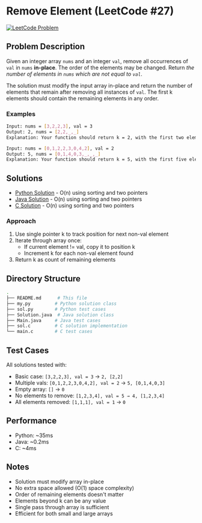 # Remove Element (LeetCode #27)
[![LeetCode Problem](https://img.shields.io/badge/LeetCode-27.%20Remove%20Element-FFA116?style=for-the-badge&logo=leetcode)](https://leetcode.com/problems/remove-element/)

## Problem Description
Given an integer array `nums` and an integer `val`, remove all occurrences of `val` in `nums` **in-place**. The order of the elements may be changed. Return *the number of elements in `nums` which are not equal to `val`*.

The solution must modify the input array in-place and return the number of elements that remain after removing all instances of `val`. The first k elements should contain the remaining elements in any order.

### Examples
```bash
Input: nums = [3,2,2,3], val = 3
Output: 2, nums = [2,2,_,_]
Explanation: Your function should return k = 2, with the first two elements being 2.

Input: nums = [0,1,2,2,3,0,4,2], val = 2
Output: 5, nums = [0,1,4,0,3,_,_,_]
Explanation: Your function should return k = 5, with the first five elements being 0, 1, 4, 0, and 3 in any order.
```

## Solutions
- [Python Solution](./sol.py) - O(n) using sorting and two pointers
- [Java Solution](./Solution.java) - O(n) using sorting and two pointers
- [C Solution](./solution.c) - O(n) using sorting and two pointers


### Approach

1. Use single pointer k to track position for next non-val element
2. Iterate through array once:
    -   If current element != val, copy it to position k
    -   Increment k for each non-val element found
3. Return k as count of remaining elements

## Directory Structure
```bash
.
├── README.md      # This file
├── my.py         # Python solution class
├── sol.py        # Python test cases
├── Solution.java  # Java solution class
├── Main.java     # Java test cases
├── sol.c         # C solution implementation
└── main.c        # C test cases
```

## Test Cases
All solutions tested with:

- Basic case: `[3,2,2,3], val = 3` → `2, [2,2]`
- Multiple vals: `[0,1,2,2,3,0,4,2], val = 2` → `5, [0,1,4,0,3]`
- Empty array: `[]` → `0`
- No elements to remove: `[1,2,3,4], val = 5 → 4, [1,2,3,4]`
- All elements removed: `[1,1,1], val = 1` → `0`


## Performance
- Python: ~35ms
- Java: ~0.2ms
- C: ~4ms

## Notes

- Solution must modify array in-place
- No extra space allowed (O(1) space complexity)
- Order of remaining elements doesn't matter
- Elements beyond k can be any value
- Single pass through array is sufficient
- Efficient for both small and large arrays